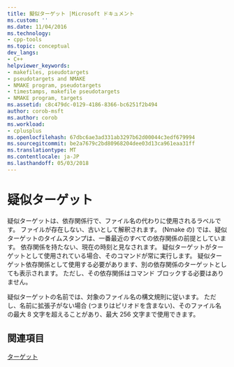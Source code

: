 ```yaml
---
title: 擬似ターゲット |Microsoft ドキュメント
ms.custom: ''
ms.date: 11/04/2016
ms.technology:
- cpp-tools
ms.topic: conceptual
dev_langs:
- C++
helpviewer_keywords:
- makefiles, pseudotargets
- pseudotargets and NMAKE
- NMAKE program, pseudotargets
- timestamps, makefile pseudotargets
- NMAKE program, targets
ms.assetid: c8c479dc-0129-4186-8366-bc6251f2b494
author: corob-msft
ms.author: corob
ms.workload:
- cplusplus
ms.openlocfilehash: 67dbc6ae3ad331ab3297b62d00044c3edf679994
ms.sourcegitcommit: be2a7679c2bd80968204dee03d13ca961eaa31ff
ms.translationtype: MT
ms.contentlocale: ja-JP
ms.lasthandoff: 05/03/2018
---
```

# <a name="pseudotargets"></a>疑似ターゲット
疑似ターゲットは、依存関係行で、ファイル名の代わりに使用されるラベルです。 ファイルが存在しない、古いとして解釈されます。 (Nmake の) では、疑似ターゲットのタイムスタンプは、一番最近のすべての依存関係の前提としています。 依存関係を持たない、現在の時刻と見なされます。 疑似ターゲットがターゲットとして使用されている場合、そのコマンドが常に実行します。 疑似ターゲット依存関係として使用する必要があります、別の依存関係のターゲットとしても表示されます。 ただし、その依存関係はコマンド ブロックする必要はありません。  
  
 疑似ターゲットの名前では、対象のファイル名の構文規則に従います。 ただし、名前に拡張子がない場合 (つまりはピリオドを含まない)、そのファイル名の最大 8 文字を超えることがあり、最大 256 文字まで使用できます。  
  
## <a name="see-also"></a>関連項目  
 [ターゲット](../build/targets.md)